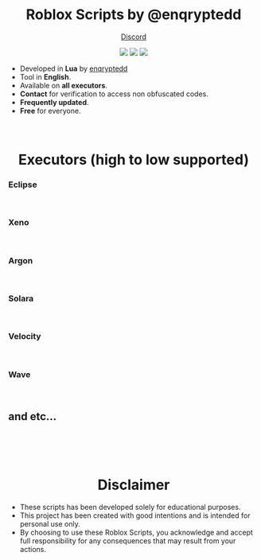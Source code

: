 <h1 align="center">Roblox Scripts by @enqryptedd</h1>

<p align="center">
   <a href="https://discord.com/users/1183768582505640010">Discord</a>
</p>

<p align="center">
  <img src="https://img.shields.io/github/stars/enqryptedd/Roblox-Scripts?style=flat&label=Stars&color=a80505">
  <img src="https://img.shields.io/github/repo-size/enqryptedd/Roblox-Scripts?label=Size&color=a80505">
  <img src="https://img.shields.io/github/languages/top/enqryptedd/Roblox-Scripts?color=a80505">
</p>

<p>
  
  - Developed in <strong>Lua</strong> by <a href="https://enqryptedd.vercel.app">enqryptedd</a><br>
  - Tool in <strong>English</strong>.<br>
  - Available on <strong>all executors</strong>.<br>
  - <strong>Contact</strong> for verification to access non obfuscated codes.<br>
  - <strong>Frequently updated</strong>.<br>
  - <strong>Free</strong> for everyone.<br>
  <br><br>
</p>

<h1 align="center">Executors (high to low supported)</h1>

<h3>Eclipse</h3><br>
<h3>Xeno</h3><br>
<h3>Argon</h3><br>
<h3>Solara</h3><br>
<h3>Velocity</h3><br>
<h3>Wave</h3><br>
<h2>and etc...</h2><br>
   <br><br>
<h1 align="center">Disclaimer</h1>

<p>
  
  - These scripts has been developed solely for educational purposes.<br>
  - This project has been created with good intentions and is intended for personal use only.<br>
  - By choosing to use these Roblox Scripts, you acknowledge and accept full responsibility for any consequences that may result from your actions.<br>
<br><br>
</p>
